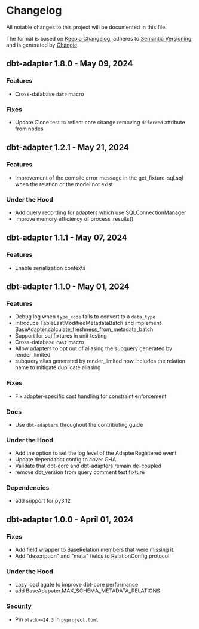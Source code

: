 # Changelog
All notable changes to this project will be documented in this file.

The format is based on [Keep a Changelog](https://keepachangelog.com/en/1.0.0/),
adheres to [Semantic Versioning](https://semver.org/spec/v2.0.0.html),
and is generated by [Changie](https://github.com/miniscruff/changie).

## dbt-adapter 1.8.0 - May 09, 2024

### Features

* Cross-database `date` macro

### Fixes

* Update Clone test to reflect core change removing `deferred` attribute from nodes

## dbt-adapter 1.2.1 - May 21, 2024

### Features

* Improvement of the compile error message in the get_fixture-sql.sql when the relation or the model not exist

### Under the Hood

* Add query recording for adapters which use SQLConnectionManager
* Improve memory efficiency of process_results()

## dbt-adapter 1.1.1 - May 07, 2024

### Features

* Enable serialization contexts

## dbt-adapter 1.1.0 - May 01, 2024

### Features

* Debug log when `type_code` fails to convert to a `data_type`
* Introduce TableLastModifiedMetadataBatch and implement BaseAdapter.calculate_freshness_from_metadata_batch
* Support for sql fixtures in unit testing
* Cross-database `cast` macro
* Allow adapters to opt out of aliasing the subquery generated by render_limited
* subquery alias generated by render_limited now includes the relation name to mitigate duplicate aliasing

### Fixes

* Fix adapter-specific cast handling for constraint enforcement

### Docs

* Use `dbt-adapters` throughout the contributing guide

### Under the Hood

* Add the option to set the log level of the AdapterRegistered event
* Update dependabot config to cover GHA
* Validate that dbt-core and dbt-adapters remain de-coupled
* remove dbt_version from query comment test fixture

### Dependencies

* add support for py3.12

## dbt-adapter 1.0.0 - April 01, 2024

### Fixes

* Add field wrapper to BaseRelation members that were missing it.
* Add "description" and "meta" fields to RelationConfig protocol

### Under the Hood

* Lazy load agate to improve dbt-core performance
* add BaseAdapater.MAX_SCHEMA_METADATA_RELATIONS

### Security

* Pin `black>=24.3` in `pyproject.toml`
